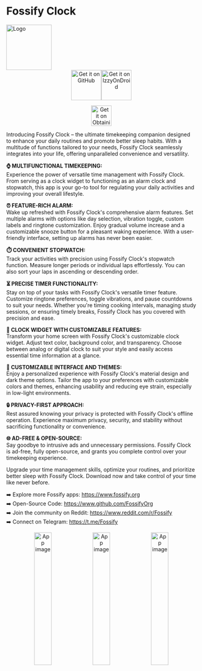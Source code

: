 # Fossify Clock
<img alt="Logo" src="graphics/icon.webp" width="120" />
<div align="center">
<a href="https://github.com/FossifyOrg/Clock/releases/latest"><img src="https://github.com/machiav3lli/oandbackupx/blob/034b226cea5c1b30eb4f6a6f313e4dadcbb0ece4/badge_github.png" alt="Get it on GitHub" height=80/></a><a href="https://apt.izzysoft.de/fdroid/index/apk/org.fossify.clock"><img src="https://gitlab.com/IzzyOnDroid/repo/-/raw/master/assets/IzzyOnDroid.png" alt="Get it on IzzyOnDroid" height=80/></a>
    
<a href="https://apps.obtainium.imranr.dev/redirect?r=obtainium://add/https://github.com/FossifyOrg/Clock"><img src="https://raw.githubusercontent.com/ImranR98/Obtainium/main/assets/graphics/badge_obtainium.png" alt="Get it on Obtainium" height=54/></a></div>

Introducing Fossify Clock – the ultimate timekeeping companion designed to enhance your daily routines and promote better sleep habits. With a multitude of functions tailored to your needs, Fossify Clock seamlessly integrates into your life, offering unparalleled convenience and versatility.

**⌚ MULTIFUNCTIONAL TIMEKEEPING:**  
Experience the power of versatile time management with Fossify Clock. From serving as a clock widget to functioning as an alarm clock and stopwatch, this app is your go-to tool for regulating your daily activities and improving your overall lifestyle.

**⏰ FEATURE-RICH ALARM:**  
Wake up refreshed with Fossify Clock's comprehensive alarm features. Set multiple alarms with options like day selection, vibration toggle, custom labels and ringtone customization. Enjoy gradual volume increase and a customizable snooze button for a pleasant waking experience. With a user-friendly interface, setting up alarms has never been easier.

**⏱️ CONVENIENT STOPWATCH:**  
Track your activities with precision using Fossify Clock's stopwatch function. Measure longer periods or individual laps effortlessly. You can also sort your laps in ascending or descending order.

**⏳ PRECISE TIMER FUNCTIONALITY:**  
Stay on top of your tasks with Fossify Clock's versatile timer feature. Customize ringtone preferences, toggle vibrations, and pause countdowns to suit your needs. Whether you're timing cooking intervals, managing study sessions, or ensuring timely breaks, Fossify Clock has you covered with precision and ease.

**🌈 CLOCK WIDGET WITH CUSTOMIZABLE FEATURES:**  
Transform your home screen with Fossify Clock's customizable clock widget. Adjust text color, background color, and transparency. Choose between analog or digital clock to suit your style and easily access essential time information at a glance.

**🎨 CUSTOMIZABLE INTERFACE AND THEMES:**  
Enjoy a personalized experience with Fossify Clock's material design and dark theme options. Tailor the app to your preferences with customizable colors and themes, enhancing usability and reducing eye strain, especially in low-light environments.

**🔒 PRIVACY-FIRST APPROACH:**  
Rest assured knowing your privacy is protected with Fossify Clock's offline operation. Experience maximum privacy, security, and stability without sacrificing functionality or convenience.

**🌐 AD-FREE & OPEN-SOURCE:**  
Say goodbye to intrusive ads and unnecessary permissions. Fossify Clock is ad-free, fully open-source, and grants you complete control over your timekeeping experience.

Upgrade your time management skills, optimize your routines, and prioritize better sleep with Fossify Clock. Download now and take control of your time like never before.

➡️ Explore more Fossify apps: https://www.fossify.org<br>
➡️ Open-Source Code: https://www.github.com/FossifyOrg<br>
➡️ Join the community on Reddit: https://www.reddit.com/r/Fossify<br>
➡️ Connect on Telegram: https://t.me/Fossify

<div align="center">
<img alt="App image" src="fastlane/metadata/android/en-US/images/phoneScreenshots/1_en-US.png" width="30%">
<img alt="App image" src="fastlane/metadata/android/en-US/images/phoneScreenshots/2_en-US.png" width="30%">
<img alt="App image" src="fastlane/metadata/android/en-US/images/phoneScreenshots/3_en-US.png" width="30%">
</div>

